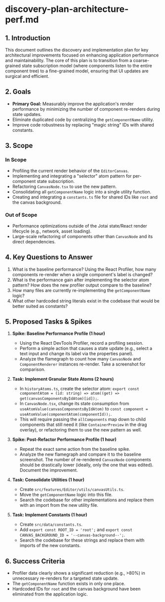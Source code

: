 # discovery-plan-architecture-perf.md

## 1. Introduction

This document outlines the discovery and implementation plan for key architectural improvements focused on enhancing application performance and maintainability. The core of this plan is to transition from a coarse-grained state subscription model (where components listen to the entire component tree) to a fine-grained model, ensuring that UI updates are surgical and efficient.

## 2. Goals

-   **Primary Goal:** Measurably improve the application's render performance by minimizing the number of component re-renders during state updates.
-   Eliminate duplicated code by centralizing the `getComponentName` utility.
-   Improve code robustness by replacing "magic string" IDs with shared constants.

## 3. Scope

### In Scope

-   Profiling the current render behavior of the `EditorCanvas`.
-   Implementing and integrating a "selector" atom pattern for per-component state subscription.
-   Refactoring `CanvasNode.tsx` to use the new pattern.
-   Consolidating all `getComponentName` logic into a single utility function.
-   Creating and integrating a `constants.ts` file for shared IDs like `root` and the canvas background.

### Out of Scope

-   Performance optimizations outside of the Jotai state/React render lifecycle (e.g., network, asset loading).
-   Large-scale refactoring of components other than `CanvasNode` and its direct dependencies.

## 4. Key Questions to Answer

1.  What is the baseline performance? Using the React Profiler, how many components re-render when a single component's label is changed?
2.  What is the performance gain after implementing the selector atom pattern? How does the new profiler output compare to the baseline?
3.  How many files are currently re-implementing the `getComponentName` logic?
4.  What other hardcoded string literals exist in the codebase that would be better suited as constants?

## 5. Proposed Tasks & Spikes

1.  **Spike: Baseline Performance Profile (1 hour)**
    -   Using the React DevTools Profiler, record a profiling session.
    -   Perform a simple action that causes a state update (e.g., select a text input and change its label via the properties panel).
    -   Analyze the flamegraph to count how many `CanvasNode` and `ComponentRenderer` instances re-render. Take a screenshot for comparison.

2.  **Task: Implement Granular State Atoms (2 hours)**
    -   In `historyAtoms.ts`, create the selector atom: `export const componentAtom = (id: string) => atom((get) => get(canvasComponentsByIdAtom)[id]);`.
    -   In `CanvasNode.tsx`, change its state consumption from `useAtomValue(canvasComponentsByIdAtom)` to `const component = useAtomValue(componentAtom(componentId));`.
    -   This will require passing the `allComponents` map down to child components that still need it (like `ContainerPreview` in the drag overlay), or refactoring them to use the new pattern as well.

3.  **Spike: Post-Refactor Performance Profile (1 hour)**
    -   Repeat the exact same action from the baseline spike.
    -   Analyze the new flamegraph and compare it to the baseline screenshot. The number of re-rendered `CanvasNode` components should be drastically lower (ideally, only the one that was edited). Document the improvement.

4.  **Task: Consolidate Utilities (1 hour)**
    -   Create `src/features/Editor/utils/canvasUtils.ts`.
    -   Move the `getComponentName` logic into this file.
    -   Search the codebase for other implementations and replace them with an import from the new utility file.

5.  **Task: Implement Constants (1 hour)**
    -   Create `src/data/constants.ts`.
    -   Add `export const ROOT_ID = 'root';` and `export const CANVAS_BACKGROUND_ID = '--canvas-background--';`.
    -   Search the codebase for these strings and replace them with imports of the new constants.

## 6. Success Criteria

-   Profiler data clearly shows a significant reduction (e.g., >80%) in unnecessary re-renders for a targeted state update.
-   The `getComponentName` function exists in only one place.
-   Hardcoded IDs for `root` and the canvas background have been eliminated from the application logic.